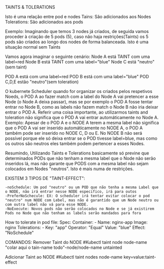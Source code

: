 TAINTS & TOLERATIONS

Isto é uma relação entre pod e nodes
Tains: São adicionados aos Nodes
Tolerations: São adicionados aos pods

Exemplo:
Imaginando que temos 3 nodes já criados, de seguida vamos proceder à criação de 5 pods (5), caso não haja restrições(Taints) os 5 pods são criados ao longo dos nodes de forma balanceada. Isto é uma situação normal sem Taints

Vamos agora imaginar o seguinte cenário:
Node A está TAINT com uma label=red
Node B está TAINT com uma label="blue"
Node C está "neutro"(sem taint)

POD A está com uma label=red
POD B está com uma label="blue"
POD C,D,E estão "neutro"(sem toleration)

O kubernete Scheduler quando for organizar os  criados pelos respetivos Noeds, o POD A ao fazer match com a label do Node A vai pretencer a esse Node (o Node A deixa passar), mas se por exemplo o POD A fosse tentar entrar no Node B, como as labels não fazem match o Node B não iria deixar entrar o POD A.
Referir uma coisa importante, ao utilizarmos taints and toleration não significa que o POD A vai entrar automáticamente no Node A. Exemplo: Apesar de o POD A e o NODE A terem a mesma label não significa que o POD A vai ser inserido automáticamente no NODE A, o POD A também pode ser inserido no NODE C, D ou E. No NODE B não será possível porque ele só deixa entrar se o POD tivesse label=blue, mas como os outros são neutros eles também podem pertencer a esses Nodes.

Resumindo, Utilizando Taints e Tolerations basicamente só previne que determinados PODs que não tenham a mesma label que o Node não serão inseridos lá, mas não garante que PODS com a mesma label não sejam colocados em Nodes "neutros".  Isto é mais numa de restrições.

EXISTEM 3 TIPOS DE "TAINT-EFFECT":

	-noSchedule: Um pod "neutro" ou um POD que não tenha a mesma Label que o NODE, não irá entrar nesse NODE especifico, irá para outos
	-PreferNoSchecule: EX: O scheduler irá tentar evitar colocar o pod "neutro" num NODE com Lebel, mas não é garantido que um Node neutro ou com outra label não vá para esse NODE.
	-NoExecute: Novos pods não serão colocados no Node e se já existirem Pods no Node que não tenham as labels serão mandados para fora
	

How to tolerate in pod file:
Spec:
	Container:
		- Name: nginx-app
		Image: nginx 
	Tolerations:
		- Key: "app"
		Operator: "Equal"
		Value: "blue"
		Effect: "NoSchedule"
		

COMANDOS:
Remover Taint do NODE
#Kubectl taint node node-name "colar aqui o tain-name todo"-node/node-name untainted

Adicionar Taint ao NODE
#Kubectl taint nodes node-name key=value:taint-effect